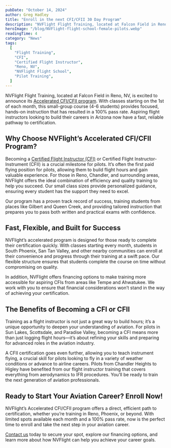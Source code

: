 ```yaml
---
pubDate: "October 14, 2024"
author: Greg Hadley
title: "Enroll in the next CFI/CFII 30 Day Program"
description: "NVFlight Flight Training, located at Falcon Field in Reno, NV, is excited to announce its Accelerated CFI/CFII program. With classes starting on the 1st of each month, this small-group course (4-6 students) provides focused, hands-on instruction that has resulted in a 100% pass rate. Aspiring flight instructors looking to build their careers in Arizona now have a fast, reliable pathway to certification."
heroImage: "/blog/NVFlight-flight-school-female-pilots.webp"
readingTime: 4
category: "News"
tags:
  [
    "Flight Training",
    "CFI",
    "Certified Flight Instructor",
    "Reno, NV",
    "NVFlight Flight School",
    "Pilot Training",
  ]
---
```


NVFlight Flight Training, located at Falcon Field in Reno, NV, is excited to announce its [Accelerated CFI/CFII program](/accelerated-30-day-cfi-program). With classes starting on the 1st of each month, this small-group course (4-6 students) provides focused, hands-on instruction that has resulted in a 100% pass rate. Aspiring flight instructors looking to build their careers in Arizona now have a fast, reliable pathway to certification.

## Why Choose NVFlight’s Accelerated CFI/CFII Program?

Becoming a [Certified Flight Instructor (CFI)](/instruct-at-NVFlight) or Certified Flight Instructor-Instrument (CFII) is a crucial milestone for pilots. It’s often the first paid flying position for pilots, allowing them to build flight hours and gain valuable experience. For those in Reno, Chandler, and surrounding areas, NVFlight offers the ideal combination of efficiency and quality training to help you succeed. Our small class sizes provide personalized guidance, ensuring every student has the support they need to excel.

Our program has a proven track record of success, training students from places like Gilbert and Queen Creek, and providing tailored instruction that prepares you to pass both written and practical exams with confidence.

## Fast, Flexible, and Built for Success

NVFlight’s accelerated program is designed for those ready to complete their certification quickly. With classes starting every month, students in South Phoenix, San Tan Valley, and other nearby communities can enroll at their convenience and progress through their training at a swift pace. Our flexible structure ensures that students complete the course on time without compromising on quality.

In addition, NVFlight offers financing options to make training more accessible for aspiring CFIs from areas like Tempe and Ahwatukee. We work with you to ensure that financial considerations won’t stand in the way of achieving your certification.

## The Benefits of Becoming a CFI or CFII

Training as a flight instructor is not just a great way to build hours; it’s a unique opportunity to deepen your understanding of aviation. For pilots in Sun Lakes, Scottsdale, and Paradise Valley, becoming a CFI means more than just logging flight hours—it’s about refining your skills and preparing for advanced roles in the aviation industry.

A CFII certification goes even further, allowing you to teach instrument flying, a crucial skill for pilots looking to fly in a variety of weather conditions or advance to airline careers. Pilots from Chandler Heights to Higley have benefited from our flight instructor training that covers everything from aerodynamics to IFR procedures. You’ll be ready to train the next generation of aviation professionals.

## Ready to Start Your Aviation Career? Enroll Now!

NVFlight’s Accelerated CFI/CFII program offers a direct, efficient path to certification, whether you’re training in Reno, Phoenix, or beyond. With limited spots available each month and a 100% pass rate, now is the perfect time to enroll and take the next step in your aviation career.

[Contact us](/contact) today to secure your spot, explore our financing options, and learn more about how NVFlight can help you achieve your career goals.

